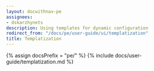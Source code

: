 ```yaml
---
layout: docwithnav-pe
assignees:
- dskarzhynets
description: Using templates for dynamic configuration
redirect_from: "/docs/pe/user-guide/ui/templatization"
title: Templatization
---
```


{% assign docsPrefix = "pe/" %}
{% include docs/user-guide/templatization.md %}
